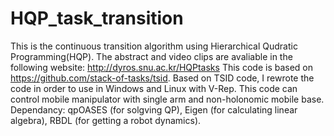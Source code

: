 # HQP_task_transition

This is the continuous transition algorithm using Hierarchical Qudratic Programming(HQP). The abstract and video clips are avaliable in the following website: http://dyros.snu.ac.kr/HQPtasks
This code is based on https://github.com/stack-of-tasks/tsid. Based on TSID code, I rewrote the code in order to use in Windows and Linux with V-Rep.
This code can control mobile manipulator with single arm and non-holonomic mobile base.
Dependancy: qpOASES (for solgving QP), Eigen (for calculating linear algebra), RBDL (for getting a robot dynamics).
